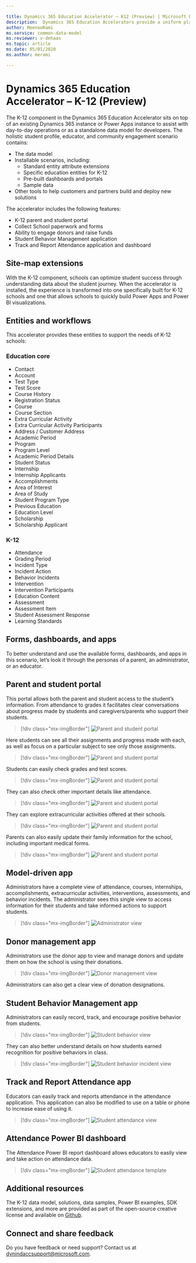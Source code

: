 ```yaml
---

title: Dynamics 365 Education Accelerator – K12 (Preview) | Microsoft Docs
description:  Dynamics 365 Education Accelerators provide a uniform platform for those who wish to connect, embed, or extend the Dynamics 365 platform and Power Platform.
author: MeenooRami
ms.service: common-data-model
ms.reviewer: v-dehaas
ms.topic: article
ms.date: 05/01/2020
ms.author: merami

---
```


# Dynamics 365 Education Accelerator – K-12 (Preview)
<!--note from editor: You used K-12 with the hyphen in the TOC, but dropped that here. Since that's the right term, I added the hyphen in this topic. I also noticed in the metadata description, you call these "Accelerators" plural. Is that correct branding for this? Are there 2 education accelerators now that this preview is coming out? For now, I continue to call these components of an Education Accelerator. -->

The K-12 component in the Dynamics 365 Education Accelerator sits on top of an existing Dynamics 365 instance or Power Apps instance to assist with day-to-day operations or as a standalone data model for developers. The holistic student profile, educator, and community engagement scenario contains:
- The data model
- Installable scenarios, including:
  - Standard entity attribute extensions
  - Specific education entities for K-12
  - Pre-built dashboards and portals
  - Sample data
- Other tools to help customers and partners build and deploy new solutions

The accelerator includes the following features:

- K-12 parent and student portal
- Collect School paperwork and forms
- Ability to engage donors and raise funds
- Student Behavior Management application
- Track and Report Attendance application and dashboard

## Site-map extensions

With the K-12 component, schools can optimize student success through understanding data about the student journey. When the accelerator is installed, the experience is transformed into one specifically built for K-12 schools and one that allows schools to quickly build Power Apps and Power BI visualizations.

## Entities and workflows

This accelerator provides these entities to support the needs of K-12 schools:

### Education core

- Contact
- Account
- Test Type
- Test Score
- Course History
- Registration Status
- Course
- Course Section
- Extra Curricular Activity
- Extra Curricular Activity Participants
- Address / Customer Address
- Academic Period
- Program 
- Program Level
- Academic Period Details
- Student Status
- Internship
- Internship Applicants
- Accomplishments
- Area of Interest
- Area of Study
- Student Program Type
- Previous Education
- Education Level
- Scholarship
- Scholarship Applicant

### K-12

- Attendance
- Grading Period
- Incident Type
- Incident Action
- Behavior Incidents
- Intervention
- Intervention Participants
- Education Content
- Assessment
- Assessment Item
- Student Assessment Response
- Learning Standards

## Forms, dashboards, and apps

To better understand and use the available forms, dashboards, and apps in this scenario, let’s look it through the personas of a parent, an administrator, or an educator. 

## Parent and student portal

This portal allows both the parent and student access to the student’s information. From attendance to grades it facilitates clear conversations about progress made by students and caregivers/parents who support their students.

<!--note from editor: The alt text on these screenshots cannot be the same. They need to be descriptive enough for people who are using screen readers for accessibility.  -->

> [!div class="mx-imgBorder"]
> ![Parent and student portal](media/parent-student-portal-1.png "Parent and student portal")

Here students can see all their assignments and progress made with each, as well as focus on a particular subject to see only those assignments.

> [!div class="mx-imgBorder"]
> ![Parent and student portal](media/parent-student-portal-2.png "Parent and student portal")

Students can easily check grades and test scores.

<!--note from editor: Anton's name is misspelled in the last 2 rows of this image. -->

> [!div class="mx-imgBorder"]
> ![Parent and student portal](media/parent-student-portal-3.png "Parent and student portal")

They can also check other important details like attendance.

> [!div class="mx-imgBorder"]
> ![Parent and student portal](media/parent-student-portal-4.png "Parent and student portal")

They can explore extracurricular activities offered at their schools.
<!--note from editor: The email addresses in this screenshot are not approved fictitious content. Also, when does email use the format https://?  -->

> [!div class="mx-imgBorder"]
> ![Parent and student portal](media/parent-student-portal-5.png "Parent and student portal")

Parents can also easily update their family information for the school, including important medical forms.

> [!div class="mx-imgBorder"]
> ![Parent and student portal](media/parent-student-portal-6.png "Parent and student portal")

## Model-driven app

Administrators have a complete view of attendance, courses, internships, accomplishments, extracurricular activities, interventions, assessments, and behavior incidents. The administrator sees this single view to access information for their students and take informed actions to support students.

> [!div class="mx-imgBorder"]
> ![Administrator view](media/edu-admin-view.png "Administrator view")

## Donor management app

Administrators use the donor app to view and manage donors and update them on how the school is using their donations.

> [!div class="mx-imgBorder"]
> ![Donor management view](media/edu-donor-mgmt-view.png "Donor management view")

Administrators can also get a clear view of donation designations.

## Student Behavior Management app

Administrators can easily record, track, and encourage positive behavior from students.

> [!div class="mx-imgBorder"]
> ![Student behavior view](media/behavior-view.png "Student behavior view")

They can also better understand details on how students earned recognition for positive behaviors in class.

> [!div class="mx-imgBorder"]
> ![Student behavior incident view](media/behavior-view-2.png "Student behavior incident view")

## Track and Report Attendance app 

Educators can easily track and reports attendance in the attendance application. This application can also be modified to use on a table or phone to increase ease of using it.

<!--note from editor: The email addresses in this screenshot are not approved fictitious content. When we don't use an approved one from the CELA list, we are supposed to use @example.com, not @test.com, and we're not supposed to use first and last names.-->

> [!div class="mx-imgBorder"]
> ![Student attendance view](media/attendance-app.png "Student attendance view")

## Attendance Power BI dashboard
<!--note from editor: This is called a dashboard in the features list at the top, so I changed it here, too. -->

The Attendance Power BI report dashboard allows educators to easily view and take action on attendance data.

> [!div class="mx-imgBorder"]
> ![Student attendance template](media/attendance-template.png "Student attendance dashboard")

## Additional resources
<!--note from editor: How does someone get the K-12 component? For higher-ed, you include a link, but not for this.  -->

The K-12 data model, solutions, data samples, Power BI examples, SDK extensions, and more are provided as part of the open-source creative license and available on [Github](https://aka.ms/edugithub).

## Connect and share feedback
Do you have feedback or need support? Contact us at [dynindaccsupport@microsoft.com](mailto:dynindaccsupport@microsoft.com).
